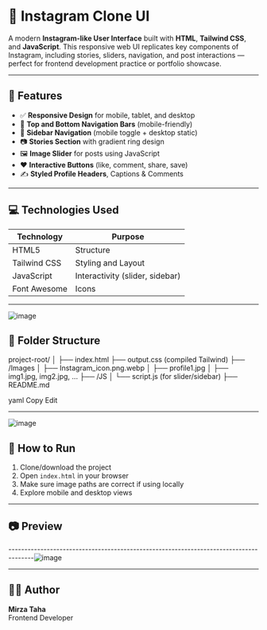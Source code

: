 # 📸 Instagram Clone UI

A modern **Instagram-like User Interface** built with **HTML**, **Tailwind CSS**, and **JavaScript**. This responsive web UI replicates key components of Instagram, including stories, sliders, navigation, and post interactions — perfect for frontend development practice or portfolio showcase.

---

## 🚀 Features

- ✅ **Responsive Design** for mobile, tablet, and desktop
- 🧭 **Top and Bottom Navigation Bars** (mobile-friendly)
- 📜 **Sidebar Navigation** (mobile toggle + desktop static)
- 📷 **Stories Section** with gradient ring design
- 🖼️ **Image Slider** for posts using JavaScript
- ❤️ **Interactive Buttons** (like, comment, share, save)
- ✍️ **Styled Profile Headers**, Captions & Comments

---

## 💻 Technologies Used

| Technology      | Purpose                          |
|-----------------|----------------------------------|
| HTML5           | Structure                        |
| Tailwind CSS    | Styling and Layout               |
| JavaScript      | Interactivity (slider, sidebar) |
| Font Awesome    | Icons                            |

---
![image](https://github.com/user-attachments/assets/1cfdb78f-9d4b-443d-a24e-f4e373968c7d)


## 📁 Folder Structure

project-root/
│
├── index.html
├── output.css (compiled Tailwind)
├── /Images
│ ├── Instagram_icon.png.webp
│ ├── profile1.jpg
│ ├── img1.jpg, img2.jpg, ...
├── /JS
│ └── script.js (for slider/sidebar)
├── README.md

yaml
Copy
Edit

---
![image](https://github.com/user-attachments/assets/ac6942d7-8045-4013-a404-e96beeaaee9c)

## 📝 How to Run

1. Clone/download the project
2. Open `index.html` in your browser
3. Make sure image paths are correct if using locally
4. Explore mobile and desktop views

---

## 📷 Preview

--------------------------------------------------------------------------------------![image](https://github.com/user-attachments/assets/c700c298-c49e-4972-a93d-74ab26f6dbd8)



---

## 👨‍💻 Author

**Mirza Taha**  
Frontend Developer
